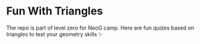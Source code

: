 # Fun With Triangles

The repo is part of level zero for NeoG camp. Here are fun quizes based on triangles to test your geometry skills ✨